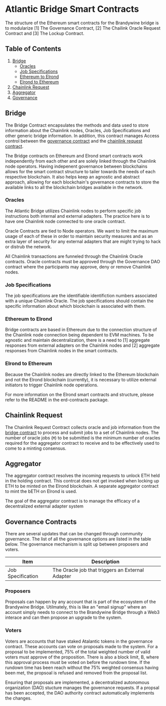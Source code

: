 # Atlantic Bridge Smart Contracts

The structure of the Ethereum smart contracts for the Brandywine bridge is to modularize [1] The Governance Contract, [2] The Chailink Oracle Request Contract and [3] The Lockup Contract.

## Table of Contents

1. [Bridge](#Bridge)
    - [Oracles](#Oracles)
    - [Job Specifications](#Job-Specifications)
    - [Ethereum to Elrond](#Ethereum-to-Elrond)
    - [Elrond to Ethereum](#Elrond-to-Ethereum)
2. [Chainlink Request](#Chainlink-Request)
3. [Aggregator](#Aggregator)
4. [Governance](#Governance)



## Bridge

The Bridge Contract encapsulates the methods and data used to store information about the Chainlink nodes, Oracles, Job Specifications and other generic bridge information. In addition, this contract manages Access control between the [governance contract](#Governance) and the [chainlink request contract](#Chainlink-Request).

The Bridge contracts on Ethereum and Elrond smart contracts work independently from each other and are solely linked through the Chainlink node operators. Having indepenent governance between blockchains allows for the smart contract structure to tailer towards the needs of each respective blockchain. It also helps keep an agnostic and abstract approach, allowing for each blockchain's governance contracts to store the available links to all the blockchain bridges available in the network.

### Oracles

The Atlantic Bridge utilizes Chainlink nodes to perform specific job instructions both internal and external adapters. The practice here is to have one Chainlink node connected to one oracle contract.

Oracle Contracts are tied to Node operators. We want to limit the maximum usage of each of these in order to maintain security measures and as an extra layer of security for any external adapters that are might trying to hack or distrub the network.

All Chainlink transactions are funneled through the Chainlink Oracle contracts. Oracle contracts must be approved through the Governance DAO contract where the participants may approve, deny or remove Chainlink nodes.

### Job Specifications

The job specifications are the identifiable identifiction numbers associated with a unique Chainlink Oracle. The job specifications should contain the specific information about which blockchain is associated with them.

### Ethereum to Elrond

Bridge contracts are based in Ethereum due to the connection structure of the Chainlink node connection being dependent to EVM machines. To be agnostic and maintain decentralization, there is a need to [1] aggregate responses from external adapters on the Chainlink nodes and [2] aggregate responses from Chainlink nodes in the smart contracts.

### Elrond to Ethereum

Because the Chainlink nodes are directly linked to the Ethereum blockchain and not the Elrond blockchain (currently), it is necessary to utilize external initiators to trigger Chainlink node operations. 

For more information on the Elrond smart contracts and structure, please refer to the README in the erd-contracts package.


## Chainlink Request

The Chainlink Request Contract collects oracle and job information from the [bridge contract](#Bridge) to process and submit jobs to a set of Chainlink nodes. The number of oracle jobs (`M`) to be submitted is the minimum number of oracles required for the aggregator contract to receive and to be effectively used to come to a minting consensus.

## Aggregator

The aggregator contract resolves the incoming requests to unlock ETH held in the holding contract. This contrcat does not get invoked when locking up ETH to be minted on the Elrond blockchain.
A separate aggregator contract to mint the bETH on Elrond is used.

The goal of the aggregator contract is to manage the efficacy of a decentralized external adapter system

## Governance Contracts

There are several updates that can be changed through community governance. The list of all the governance options are listed in the table below. The governance mechanism is split up between proposers and voters. 

| Item              | Description                                      |
| ----------------- | ------------------------------------------------ |
| Job Specification | The Oracle job that triggers an External Adapter |

### Proposers

Proposals can happen by any account that is part of the ecosystem of the Brandywine Bridge. Utilmately, this is like an "email signup" where an account simply needs to connect to the Brandywine Bridge through a Web3 interace and can then propose an upgrade to the system. 

### Voters
Voters are accounts that have staked Atalantic tokens in the governance contract. These accounts can vote on proposals made to the system. For a proposal to be implemented, 75% of the total weighted number of valid voters must approve of the proposition. There is also a block limit, B, where this approval process must be voted on before the rundown time. If the rundown time has been reach without the 75% weighted consensus having been met, the propsoal is refused and removed from the proposal list.

Ensuring that proposals are implemented, a decentralized autonomous organization (DAO) stucture manages the governance requests. If a propsal has been accepted, the DAO authority contract automatically implements the changes.